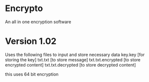 # Encrypto
 An all in one encryption software
# Version 1.02
Uses the following files to input and store necessary data
key.key [for storing the key]
txt.txt [to store message]
txt.txt.encrypted [to store encrypted content]
txt.txt.decrypted [to store decrypted content]

this uses 64 bit encryption
